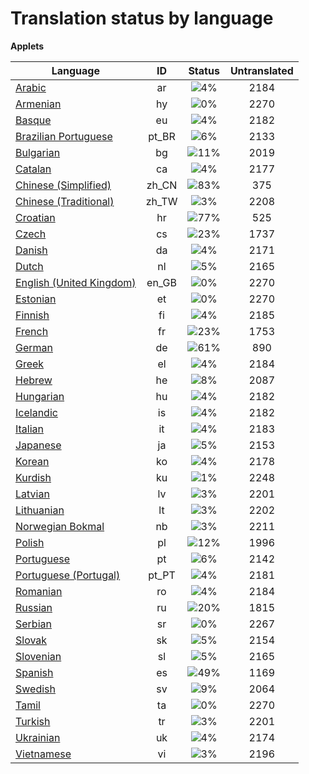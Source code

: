 # Translation status by language
**Applets**

Language | ID | Status | Untranslated
---------|:--:|:------:|:-----------:
[Arabic](language-status/ar.md) | ar |  ![4%](http://progressed.io/bar/4) | 2184
[Armenian](language-status/hy.md) | hy |  ![0%](http://progressed.io/bar/0) | 2270
[Basque](language-status/eu.md) | eu |  ![4%](http://progressed.io/bar/4) | 2182
[Brazilian Portuguese](language-status/pt_BR.md) | pt_BR |  ![6%](http://progressed.io/bar/6) | 2133
[Bulgarian](language-status/bg.md) | bg |  ![11%](http://progressed.io/bar/11) | 2019
[Catalan](language-status/ca.md) | ca |  ![4%](http://progressed.io/bar/4) | 2177
[Chinese (Simplified)](language-status/zh_CN.md) | zh_CN |  ![83%](http://progressed.io/bar/83) | 375
[Chinese (Traditional)](language-status/zh_TW.md) | zh_TW |  ![3%](http://progressed.io/bar/3) | 2208
[Croatian](language-status/hr.md) | hr |  ![77%](http://progressed.io/bar/77) | 525
[Czech](language-status/cs.md) | cs |  ![23%](http://progressed.io/bar/23) | 1737
[Danish](language-status/da.md) | da |  ![4%](http://progressed.io/bar/4) | 2171
[Dutch](language-status/nl.md) | nl |  ![5%](http://progressed.io/bar/5) | 2165
[English (United Kingdom)](language-status/en_GB.md) | en_GB |  ![0%](http://progressed.io/bar/0) | 2270
[Estonian](language-status/et.md) | et |  ![0%](http://progressed.io/bar/0) | 2270
[Finnish](language-status/fi.md) | fi |  ![4%](http://progressed.io/bar/4) | 2185
[French](language-status/fr.md) | fr |  ![23%](http://progressed.io/bar/23) | 1753
[German](language-status/de.md) | de |  ![61%](http://progressed.io/bar/61) | 890
[Greek](language-status/el.md) | el |  ![4%](http://progressed.io/bar/4) | 2184
[Hebrew](language-status/he.md) | he |  ![8%](http://progressed.io/bar/8) | 2087
[Hungarian](language-status/hu.md) | hu |  ![4%](http://progressed.io/bar/4) | 2182
[Icelandic](language-status/is.md) | is |  ![4%](http://progressed.io/bar/4) | 2182
[Italian](language-status/it.md) | it |  ![4%](http://progressed.io/bar/4) | 2183
[Japanese](language-status/ja.md) | ja |  ![5%](http://progressed.io/bar/5) | 2153
[Korean](language-status/ko.md) | ko |  ![4%](http://progressed.io/bar/4) | 2178
[Kurdish](language-status/ku.md) | ku |  ![1%](http://progressed.io/bar/1) | 2248
[Latvian](language-status/lv.md) | lv |  ![3%](http://progressed.io/bar/3) | 2201
[Lithuanian](language-status/lt.md) | lt |  ![3%](http://progressed.io/bar/3) | 2202
[Norwegian Bokmal](language-status/nb.md) | nb |  ![3%](http://progressed.io/bar/3) | 2211
[Polish](language-status/pl.md) | pl |  ![12%](http://progressed.io/bar/12) | 1996
[Portuguese](language-status/pt.md) | pt |  ![6%](http://progressed.io/bar/6) | 2142
[Portuguese (Portugal)](language-status/pt_PT.md) | pt_PT |  ![4%](http://progressed.io/bar/4) | 2181
[Romanian](language-status/ro.md) | ro |  ![4%](http://progressed.io/bar/4) | 2184
[Russian](language-status/ru.md) | ru |  ![20%](http://progressed.io/bar/20) | 1815
[Serbian](language-status/sr.md) | sr |  ![0%](http://progressed.io/bar/0) | 2267
[Slovak](language-status/sk.md) | sk |  ![5%](http://progressed.io/bar/5) | 2154
[Slovenian](language-status/sl.md) | sl |  ![5%](http://progressed.io/bar/5) | 2165
[Spanish](language-status/es.md) | es |  ![49%](http://progressed.io/bar/49) | 1169
[Swedish](language-status/sv.md) | sv |  ![9%](http://progressed.io/bar/9) | 2064
[Tamil](language-status/ta.md) | ta |  ![0%](http://progressed.io/bar/0) | 2270
[Turkish](language-status/tr.md) | tr |  ![3%](http://progressed.io/bar/3) | 2201
[Ukrainian](language-status/uk.md) | uk |  ![4%](http://progressed.io/bar/4) | 2174
[Vietnamese](language-status/vi.md) | vi |  ![3%](http://progressed.io/bar/3) | 2196
